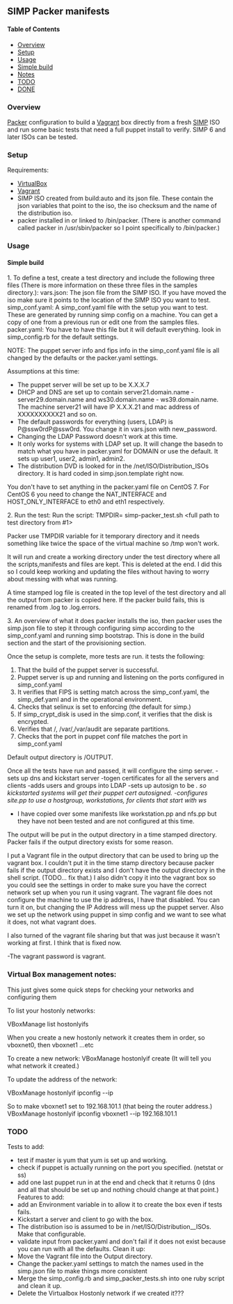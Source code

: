 ## SIMP Packer manifests

#### Table of Contents

* [Overview](#overview)
* [Setup](#setup)
* [Usage](#usage)
* [Simple build](#simple-build)
* [Notes](#notes)
* [TODO](#todo)
* [DONE](#done)

### Overview

[Packer](https://packer.io) configuration to build a [Vagrant](https://www.vagrantup.com/) box directly from a fresh [SIMP](https://github.com/NationalSecurityAgency/SIMP) ISO and run some basic tests that need a full puppet install to verify.   SIMP 6 and later ISOs can be tested.

### Setup

Requirements:
  - [VirtualBox](https://www.virtualbox.org/wiki/Downloads)
  - [Vagrant](https://www.vagrantup.com/downloads.html)
  - SIMP ISO created from build:auto and its json file.
    These contain the json variables that point to the iso,
    the iso checksum and the name of the distribution iso.
  - packer installed in or linked to /bin/packer. (There is
    another command called packer in /usr/sbin/packer so I
    point specifically to /bin/packer.)

### Usage
#### Simple build
1\. To define a test, create a test directory and include the following three files
 (There is more information on these three files in the samples directory.):
      vars.json:  The json file from the SIMP ISO.  If you have moved the iso
           make sure it points to the location of the SIMP ISO you want to test.
      simp_conf.yaml:  A simp_conf.yaml file with the setup you want to test.  These
         are generated by running simp config on a machine.  You can get a copy of
         one from a previous run or edit one from the samples files.
      packer.yaml:  You have to have this file but it will default everything.
         look in simp_config.rb for the default settings.

NOTE:  The puppet server info and fips info in the simp_conf.yaml file is all
changed by the defaults or the packer.yaml settings.

Assumptions at this time:
  - The puppet server will be set up to be X.X.X.7
  - DHCP and DNS are set up to contain server21.domain.name - server29.domain.name
    and ws30.domain.name - ws39.domain.name.
    The machine server21 will have IP X.X.X.21 and mac address of XXXXXXXXXX21
    and so on.
  - The default passwords for everything (users, LDAP) is P@ssw0rdP@ssw0rd.
    You change it in vars.json with new_password.
  - Changing the LDAP Password doesn't work at this time.
  - It only works for systems with LDAP set up.  It will change
    the basedn to match what you have in packer.yaml for DOMAIN or use
    the default.  It sets up user1, user2, admin1, admin2.
  - The distribution DVD is looked for in the /net/ISO/Distribution_ISOs directory.
    It is hard coded in simp.json.template right now.


You don't have to set anything in the packer.yaml file on CentOS 7.  For CentOS 6
you need to change the NAT_INTERFACE and HOST_ONLY_INTERFACE to eth0 and eth1
respectively.


2\. Run the test: Run the script:
     TMPDIR=<some directory with lots of space> simp-packer_test.sh <full path to test directory from #1>

Packer use TMPDIR variable for it temporary directory and it needs something
like twice the space of the virtual machine so /tmp won't work.

It will run and create a working directory under the test directory where all the scripts,manifests and files are kept.
This is deleted at the end.  I did this so I could keep working and updating the files without having to worry about
messing with what was running.

A time stamped log file is created in the top level of the test directory and all the output from packer is copied here.
If the packer build fails, this is renamed from <date>.log to <date>.log.errors.

3\.  An overview of what it does
packer installs the iso, then packer uses the simp.json file to step it through
configuring simp according to the simp_conf.yaml and running simp bootstrap.
This is done in the build section and the start of the provisioning section.

Once the setup is complete, more tests are run.
it tests the following:
1) That the build of the puppet server is successful.
2) Puppet server is up and running and listening on the ports configured in simp_conf.yaml
3) It verifies that FIPS is setting match across the simp_conf.yaml, the simp_def.yaml and
   in the operational environment.
4) Checks that selinux is set to enforcing (the default for simp.)
5) If simp_crypt_disk is used in the simp.conf, it verifies that the disk is encrypted.
6) Verifies that /, /var/,/var/audit are separate partitions.
7) Checks that the port in puppet conf file matches the port in simp_conf.yaml


Default output directory is <test directory>/OUTPUT.

Once all the tests have run and passed, it will configure the simp server.
-sets up dns and kickstart server
-togen certificates for all the servers and clients
-adds users and groups into LDAP
-sets up autosign to be *.<domain name> so kickstarted systems will get
 their puppet cert autosigned.
-configures site.pp to use a hostgroup, workstations, for clients that start with ws*

- I have copied over some manifests like workstation.pp and nfs.pp but they have not
  been tested and are not configured at this time.


The output will be put in the output directory in a time stamped directory.
Packer fails if the output directory exists for some reason.

I put a Vagrant file in the output directory that can be used to bring up the vagrant box.
I couldn't put it in the time stamp directory because packer fails if the output directory
exists and I don't have the output directory in the shell script.  (TODO... fix that.)
I also didn't copy it into the vagrant box so you could see the settings in order to make sure you
have the correct network set up when you run it using vagrant.
The vagrant file does not configure the machine to use the ip address, I have that disabled.  You can turn it
on, but changing the IP Address will mess up the puppet server.  Also we set up the network using puppet
in simp config and we want to see what it does, not what vagrant does.

I also turned of the vagrant file sharing but that was just because it wasn't working at first.
I think that is fixed now.

-The vagrant password is vagrant.

### Virtual Box management notes:

This just gives some quick steps for checking your networks and configuring them

To list your hostonly networks:

   VBoxManage list hostonlyifs

When you create a new hostonly network it creates them in order, so vboxnet0, then vboxnet1 ...etc

To create a new network:
   VBoxManage hostonlyif create
(It will tell you what network it created.)

To update the address of the network:

   VBoxManage hostonlyif ipconfig <networkname>  --ip <network address>

So to make vboxnet1 set to 192.168.101.1 (that being the router address.)
   VBoxManage hostonlyif ipconfig vboxnet1 --ip 192.168.101.1

### TODO
Tests to add:
- test if master is yum that yum is set up and working.
- check if puppet is actually running on the port you specified. (netstat or ss)
- add one last puppet run in at the end and check that it returns 0 (dns and all that should
  be set up and nothing chould change at that point.)
Features to add:
- add an Environment variable in to allow it to create the box even if tests fails.
- Kickstart a server and client to go with the box.
- The distribution iso is assumed to be in /net/ISO/Distribution__ISOs.  Make that configurable.
- validate input from packer.yaml and don't fail if it does not exist because you can run with
  all the defaults.
Clean it up:
- Move the Vagrant file into the Output directory.
- Change the packer.yaml settings to match the names used in the simp.json file to make
  things more consistent
- Merge the simp_config.rb and simp_packer_tests.sh into one ruby script and clean it up.
- Delete the Virtualbox Hostonly network if we created it???

